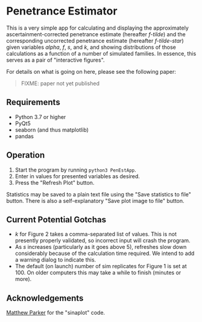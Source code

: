 Penetrance Estimator
====================

This is a very simple app for calculating and displaying the approximately ascertainment-corrected penetrance estimate (hereafter _f-tilde_) and the corresponding uncorrected penetrance estimate (hereafter _f-tilde-star_) given variables _alpha_, _f_, _s_, and _k_, and showing distributions of those calculations as a function of a number of simulated families. In essence, this serves as a pair of "interactive figures".

For details on what is going on here, please see the following paper:
> FIXME: paper not yet published


Requirements
------------

* Python 3.7 or higher
* PyQt5
* seaborn (and thus matplotlib)
* pandas


Operation
---------

1. Start the program by running `python3 PenEstApp`.
2. Enter in values for presented variables as desired.
3. Press the "Refresh Plot" button.

Statistics may be saved to a plain text file using the "Save statistics to file" button. There is also a self-explanatory "Save plot image to file" button.


Current Potential Gotchas
-------------------------

* _k_ for Figure 2 takes a comma-separated list of values. This is not presently properly validated, so incorrect input will crash the program.
* As _s_ increases (particularly as it goes above 5), refreshes slow down considerably because of the calculation time required. We intend to add a warning dialog to indicate this.
* The default (on launch) number of sim replicates for Figure 1 is set at 100. On older computers this may take a while to finish (minutes or more).


Acknowledgements
----------------

[Matthew Parker](https://github.com/mparker2) for the "sinaplot" code.

